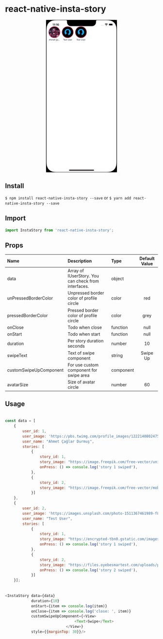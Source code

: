 # react-native-insta-story

<p align="center">
<img src="./images/example.gif" height="500" />
</p>

## Install

`$ npm install react-native-insta-story --save` or `$ yarn add react-native-insta-story --save`  


## Import
```javascript
import InstaStory from 'react-native-insta-story';
```

## Props
| Name | Description | Type | Default Value |
| :--- | :----- | :--- | :---: |
| data | Array of IUserStory. You can check from interfaces. | object |  |
| unPressedBorderColor | Unpressed border color of profile circle | color | red |
| pressedBorderColor | Pressed border color of profile circle | color | grey |
| onClose | Todo when close | function | null |
| onStart | Todo when start | function | null |
| duration | Per story duration seconds | number | 10 |
| swipeText | Text of swipe component | string | Swipe Up |
| customSwipeUpComponent | For use custom component for swipe area | component |  |
| avatarSize | Size of avatar circle | number | 60 |

## Usage
```javascript

const data = [
    {
        user_id: 1,
        user_image: 'https://pbs.twimg.com/profile_images/1222140802475773952/61OmyINj.jpg',
        user_name: "Ahmet Çağlar Durmuş",
        stories: [
            {
                story_id: 1,
                story_image: "https://image.freepik.com/free-vector/universe-mobile-wallpaper-with-planets_79603-600.jpg",
                onPress: () => console.log('story 1 swiped'),
            },
            {
                story_id: 2,
                story_image: "https://image.freepik.com/free-vector/mobile-wallpaper-with-fluid-shapes_79603-601.jpg",
            }]
    },
    {
        user_id: 2,
        user_image: 'https://images.unsplash.com/photo-1511367461989-f85a21fda167?ixid=MnwxMjA3fDB8MHxzZWFyY2h8Mnx8cHJvZmlsZXxlbnwwfHwwfHw%3D&ixlib=rb-1.2.1&w=1000&q=80',
        user_name: "Test User",
        stories: [
            {
                story_id: 1,
                story_image: "https://encrypted-tbn0.gstatic.com/images?q=tbn:ANd9GcTjORKvjcbMRGYPR3QIs3MofoWkD4wHzRd_eg&usqp=CAU",
                onPress: () => console.log('story 1 swiped'),
            },
            {
                story_id: 2,
                story_image: "https://files.oyebesmartest.com/uploads/preview/vivo-u20-mobile-wallpaper-full-hd-(1)qm6qyz9v60.jpg",
                onPress: () => console.log('story 2 swiped'),
            }]
    }];


<InstaStory data={data}
            duration={10}
            onStart={item => console.log(item)}
            onClose={item => console.log('close: ', item)}
            customSwipeUpComponent={<View>
                                <Text>Swipe</Text>
                            </View>}
            style={{marginTop: 30}}/>

```

